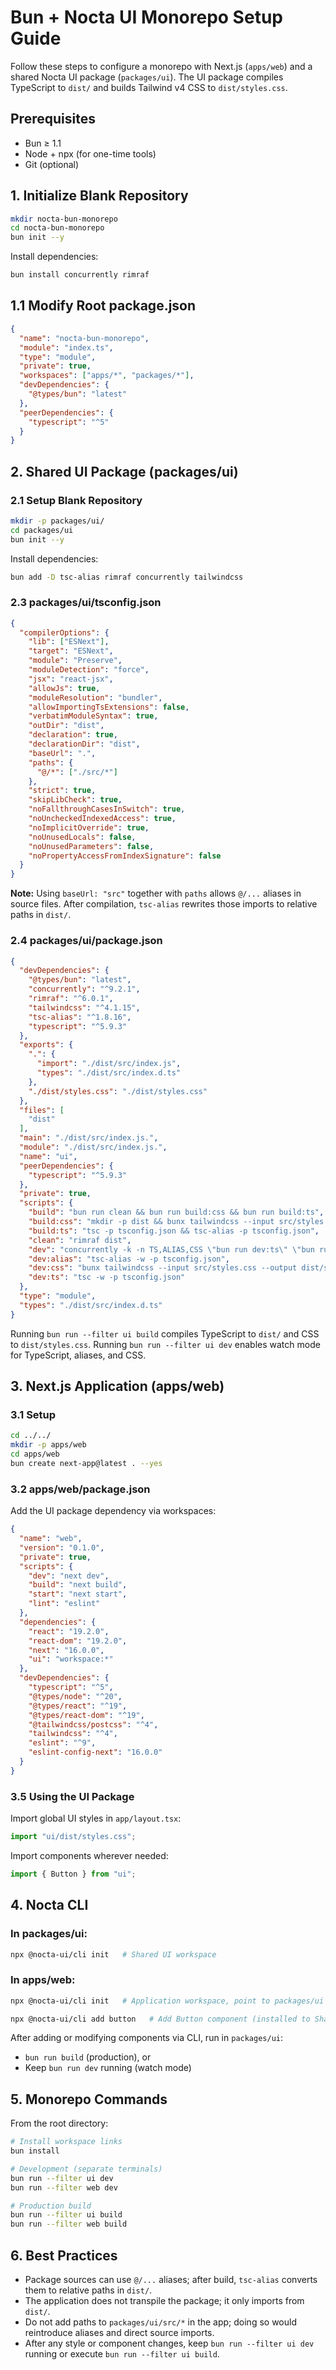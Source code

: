 # Bun + Nocta UI Monorepo Setup Guide

Follow these steps to configure a monorepo with Next.js (`apps/web`) and a shared Nocta UI package (`packages/ui`). The UI package compiles TypeScript to `dist/` and builds Tailwind v4 CSS to `dist/styles.css`.

## Prerequisites

- Bun ≥ 1.1
- Node + npx (for one-time tools)
- Git (optional)

## 1. Initialize Blank Repository

```bash
mkdir nocta-bun-monorepo
cd nocta-bun-monorepo
bun init --y
```

Install dependencies:

```bash
bun install concurrently rimraf
```

## 1.1 Modify Root package.json

```json
{
  "name": "nocta-bun-monorepo",
  "module": "index.ts",
  "type": "module",
  "private": true,
  "workspaces": ["apps/*", "packages/*"],
  "devDependencies": {
    "@types/bun": "latest"
  },
  "peerDependencies": {
    "typescript": "^5"
  }
}
```

## 2. Shared UI Package (packages/ui)

### 2.1 Setup Blank Repository

```bash
mkdir -p packages/ui/
cd packages/ui
bun init --y
```

Install dependencies:

```bash
bun add -D tsc-alias rimraf concurrently tailwindcss
```

### 2.3 packages/ui/tsconfig.json

```json
{
  "compilerOptions": {
    "lib": ["ESNext"],
    "target": "ESNext",
    "module": "Preserve",
    "moduleDetection": "force",
    "jsx": "react-jsx",
    "allowJs": true,
    "moduleResolution": "bundler",
    "allowImportingTsExtensions": false,
    "verbatimModuleSyntax": true,
    "outDir": "dist",
    "declaration": true,
    "declarationDir": "dist",
    "baseUrl": ".",
    "paths": {
      "@/*": ["./src/*"]
    },
    "strict": true,
    "skipLibCheck": true,
    "noFallthroughCasesInSwitch": true,
    "noUncheckedIndexedAccess": true,
    "noImplicitOverride": true,
    "noUnusedLocals": false,
    "noUnusedParameters": false,
    "noPropertyAccessFromIndexSignature": false
  }
}
```

**Note:** Using `baseUrl: "src"` together with `paths` allows `@/...` aliases in source files. After compilation, `tsc-alias` rewrites those imports to relative paths in `dist/`.

### 2.4 packages/ui/package.json

```json
{
  "devDependencies": {
    "@types/bun": "latest",
    "concurrently": "^9.2.1",
    "rimraf": "^6.0.1",
    "tailwindcss": "^4.1.15",
    "tsc-alias": "^1.8.16",
    "typescript": "^5.9.3"
  },
  "exports": {
    ".": {
      "import": "./dist/src/index.js",
      "types": "./dist/src/index.d.ts"
    },
    "./dist/styles.css": "./dist/styles.css"
  },
  "files": [
    "dist"
  ],
  "main": "./dist/src/index.js.",
  "module": "./dist/src/index.js.",
  "name": "ui",
  "peerDependencies": {
    "typescript": "^5.9.3"
  },
  "private": true,
  "scripts": {
    "build": "bun run clean && bun run build:css && bun run build:ts",
    "build:css": "mkdir -p dist && bunx tailwindcss --input src/styles.css --output dist/styles.css --minify",
    "build:ts": "tsc -p tsconfig.json && tsc-alias -p tsconfig.json",
    "clean": "rimraf dist",
    "dev": "concurrently -k -n TS,ALIAS,CSS \"bun run dev:ts\" \"bun run dev:alias\" \"bun run dev:css\"",
    "dev:alias": "tsc-alias -w -p tsconfig.json",
    "dev:css": "bunx tailwindcss --input src/styles.css --output dist/styles.css --watch",
    "dev:ts": "tsc -w -p tsconfig.json"
  },
  "type": "module",
  "types": "./dist/src/index.d.ts"
}
```

Running `bun run --filter ui build` compiles TypeScript to `dist/` and CSS to `dist/styles.css`.
Running `bun run --filter ui dev` enables watch mode for TypeScript, aliases, and CSS.

## 3. Next.js Application (apps/web)

### 3.1 Setup

```bash
cd ../../
mkdir -p apps/web
cd apps/web
bun create next-app@latest . --yes
```

### 3.2 apps/web/package.json

Add the UI package dependency via workspaces:

```json
{
  "name": "web",
  "version": "0.1.0",
  "private": true,
  "scripts": {
    "dev": "next dev",
    "build": "next build",
    "start": "next start",
    "lint": "eslint"
  },
  "dependencies": {
    "react": "19.2.0",
    "react-dom": "19.2.0",
    "next": "16.0.0",
    "ui": "workspace:*"
  },
  "devDependencies": {
    "typescript": "^5",
    "@types/node": "^20",
    "@types/react": "^19",
    "@types/react-dom": "^19",
    "@tailwindcss/postcss": "^4",
    "tailwindcss": "^4",
    "eslint": "^9",
    "eslint-config-next": "16.0.0"
  }
}
```

### 3.5 Using the UI Package

Import global UI styles in `app/layout.tsx`:

```typescript
import "ui/dist/styles.css";
```

Import components wherever needed:

```typescript
import { Button } from "ui";
```

## 4. Nocta CLI

### In packages/ui:

```bash
npx @nocta-ui/cli init   # Shared UI workspace
```

### In apps/web:

```bash
npx @nocta-ui/cli init   # Application workspace, point to packages/ui
```

```bash
npx @nocta-ui/cli add button   # Add Button component (installed to Shared UI)
```

After adding or modifying components via CLI, run in `packages/ui`:
- `bun run build` (production), or
- Keep `bun run dev` running (watch mode)

## 5. Monorepo Commands

From the root directory:

```bash
# Install workspace links
bun install

# Development (separate terminals)
bun run --filter ui dev
bun run --filter web dev

# Production build
bun run --filter ui build
bun run --filter web build
```

## 6. Best Practices

- Package sources can use `@/...` aliases; after build, `tsc-alias` converts them to relative paths in `dist/`.
- The application does not transpile the package; it only imports from `dist/`.
- Do not add paths to `packages/ui/src/*` in the app; doing so would reintroduce aliases and direct source imports.
- After any style or component changes, keep `bun run --filter ui dev` running or execute `bun run --filter ui build`.
